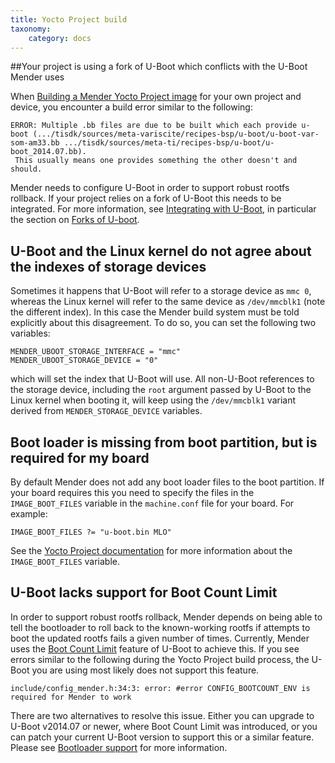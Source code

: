 ```yaml
---
title: Yocto Project build
taxonomy:
    category: docs
---
```


##Your project is using a fork of U-Boot which conflicts with the U-Boot Mender uses

When [Building a Mender Yocto Project image](../../Artifacts/Building-Mender-Yocto-image) for your own project and device, you encounter a build error similar to the following:

```
ERROR: Multiple .bb files are due to be built which each provide u-boot (.../tisdk/sources/meta-variscite/recipes-bsp/u-boot/u-boot-var-som-am33.bb .../tisdk/sources/meta-ti/recipes-bsp/u-boot/u-boot_2014.07.bb).
 This usually means one provides something the other doesn't and should.
```

Mender needs to configure U-Boot in order to support robust rootfs rollback. If your project relies on a fork of U-Boot this needs to be integrated. For more information, see [Integrating with U-Boot](../../Devices/Integrating-with-U-Boot), in particular the section on [Forks of U-boot](../../Devices/Integrating-with-U-Boot#forks-of-u-boot).


## U-Boot and the Linux kernel do not agree about the indexes of storage devices

Sometimes it happens that U-Boot will refer to a storage device as `mmc 0`, whereas the Linux kernel will refer to the same device as `/dev/mmcblk1` (note the different index). In this case the Mender build system must be told explicitly about this disagreement. To do so, you can set the following two variables:

```
MENDER_UBOOT_STORAGE_INTERFACE = "mmc"
MENDER_UBOOT_STORAGE_DEVICE = "0"
```

which will set the index that U-Boot will use. All non-U-Boot references to the storage device, including the `root` argument passed by U-Boot to the Linux kernel when booting it, will keep using the `/dev/mmcblk1` variant derived from `MENDER_STORAGE_DEVICE` variables.


## Boot loader is missing from boot partition, but is required for my board

By default Mender does not add any boot loader files to the boot partition. If your board requires this you need to specify the files in the `IMAGE_BOOT_FILES` variable in the `machine.conf` file for your board. For example:

```
IMAGE_BOOT_FILES ?= "u-boot.bin MLO"
```

See the [Yocto Project documentation](http://www.yoctoproject.org/docs/latest/mega-manual/mega-manual.html?target=_blank#var-IMAGE_BOOT_FILES) for more information about the `IMAGE_BOOT_FILES` variable.


## U-Boot lacks support for Boot Count Limit

In order to support robust rootfs rollback, Mender depends on being able to tell the bootloader to roll back to the known-working rootfs if attempts to boot the updated rootfs fails a given number of times.
Currently, Mender uses the [Boot Count Limit](http://www.denx.de/wiki/view/DULG/UBootBootCountLimit?target=_blank) feature of U-Boot to achieve this.
If you see errors similar to the following during the Yocto Project build process, the U-Boot you are using most likely does not support this feature.

```
include/config_mender.h:34:3: error: #error CONFIG_BOOTCOUNT_ENV is required for Mender to work
```

There are two alternatives to resolve this issue. Either you can upgrade to U-Boot v2014.07 or newer, where Boot Count Limit was introduced, or you can patch your current U-Boot version to support this or a similar feature. Please see [Bootloader support](../../Devices/System-requirements#bootloader-support) for more information.
